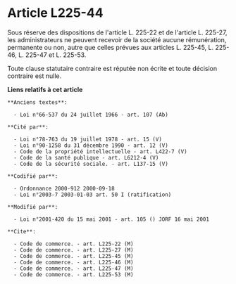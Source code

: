 # Article L225-44

Sous réserve des dispositions de l'article L. 225-22 et de l'article L. 225-27, les administrateurs ne peuvent recevoir de la
société aucune rémunération, permanente ou non, autre que celles prévues aux articles L. 225-45, L. 225-46, L. 225-47 et L.
225-53.

Toute clause statutaire contraire est réputée non écrite et toute décision contraire est nulle.

**Liens relatifs à cet article**

	**Anciens textes**:

	  - Loi n°66-537 du 24 juillet 1966 - art. 107 (Ab)

	**Cité par**:

	  - Loi n°78-763 du 19 juillet 1978 - art. 15 (V)
	  - Loi n°90-1258 du 31 décembre 1990 - art. 12 (V)
	  - Code de la propriété intellectuelle - art. L422-7 (V)
	  - Code de la santé publique - art. L6212-4 (V)
	  - Code de la sécurité sociale. - art. L137-15 (V)

	**Codifié par**:

	  - Ordonnance 2000-912 2000-09-18
	  - Loi n°2003-7 2003-01-03 art. 50 I (ratification)

	**Modifié par**:

	  - Loi n°2001-420 du 15 mai 2001 - art. 105 () JORF 16 mai 2001

	**Cite**:

	  - Code de commerce. - art. L225-22 (M)
	  - Code de commerce. - art. L225-27 (M)
	  - Code de commerce. - art. L225-45 (M)
	  - Code de commerce. - art. L225-46 (M)
	  - Code de commerce. - art. L225-47 (M)
	  - Code de commerce. - art. L225-53 (M)
